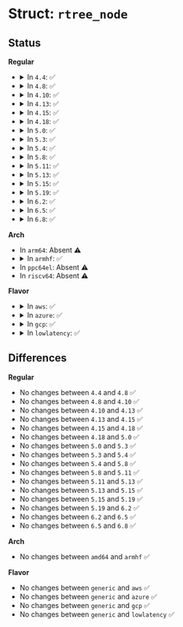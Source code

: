 # Struct: <code>rtree_node</code>

## Status
<b>Regular</b>
<ul>
<li>
<details>
<summary>In <code>4.4</code>: ✅</summary>

```c
struct rtree_node {
    struct list_head list;
    long unsigned int *data;
};
```
</details>
</li>
<li>
<details>
<summary>In <code>4.8</code>: ✅</summary>

```c
struct rtree_node {
    struct list_head list;
    long unsigned int *data;
};
```
</details>
</li>
<li>
<details>
<summary>In <code>4.10</code>: ✅</summary>

```c
struct rtree_node {
    struct list_head list;
    long unsigned int *data;
};
```
</details>
</li>
<li>
<details>
<summary>In <code>4.13</code>: ✅</summary>

```c
struct rtree_node {
    struct list_head list;
    long unsigned int *data;
};
```
</details>
</li>
<li>
<details>
<summary>In <code>4.15</code>: ✅</summary>

```c
struct rtree_node {
    struct list_head list;
    long unsigned int *data;
};
```
</details>
</li>
<li>
<details>
<summary>In <code>4.18</code>: ✅</summary>

```c
struct rtree_node {
    struct list_head list;
    long unsigned int *data;
};
```
</details>
</li>
<li>
<details>
<summary>In <code>5.0</code>: ✅</summary>

```c
struct rtree_node {
    struct list_head list;
    long unsigned int *data;
};
```
</details>
</li>
<li>
<details>
<summary>In <code>5.3</code>: ✅</summary>

```c
struct rtree_node {
    struct list_head list;
    long unsigned int *data;
};
```
</details>
</li>
<li>
<details>
<summary>In <code>5.4</code>: ✅</summary>

```c
struct rtree_node {
    struct list_head list;
    long unsigned int *data;
};
```
</details>
</li>
<li>
<details>
<summary>In <code>5.8</code>: ✅</summary>

```c
struct rtree_node {
    struct list_head list;
    long unsigned int *data;
};
```
</details>
</li>
<li>
<details>
<summary>In <code>5.11</code>: ✅</summary>

```c
struct rtree_node {
    struct list_head list;
    long unsigned int *data;
};
```
</details>
</li>
<li>
<details>
<summary>In <code>5.13</code>: ✅</summary>

```c
struct rtree_node {
    struct list_head list;
    long unsigned int *data;
};
```
</details>
</li>
<li>
<details>
<summary>In <code>5.15</code>: ✅</summary>

```c
struct rtree_node {
    struct list_head list;
    long unsigned int *data;
};
```
</details>
</li>
<li>
<details>
<summary>In <code>5.19</code>: ✅</summary>

```c
struct rtree_node {
    struct list_head list;
    long unsigned int *data;
};
```
</details>
</li>
<li>
<details>
<summary>In <code>6.2</code>: ✅</summary>

```c
struct rtree_node {
    struct list_head list;
    long unsigned int *data;
};
```
</details>
</li>
<li>
<details>
<summary>In <code>6.5</code>: ✅</summary>

```c
struct rtree_node {
    struct list_head list;
    long unsigned int *data;
};
```
</details>
</li>
<li>
<details>
<summary>In <code>6.8</code>: ✅</summary>

```c
struct rtree_node {
    struct list_head list;
    long unsigned int *data;
};
```
</details>
</li>
</ul>
<b>Arch</b>
<ul>
<li>
In <code>arm64</code>: Absent ⚠️
</li>
<li>
<details>
<summary>In <code>armhf</code>: ✅</summary>

```c
struct rtree_node {
    struct list_head list;
    long unsigned int *data;
};
```
</details>
</li>
<li>
In <code>ppc64el</code>: Absent ⚠️
</li>
<li>
In <code>riscv64</code>: Absent ⚠️
</li>
</ul>
<b>Flavor</b>
<ul>
<li>
<details>
<summary>In <code>aws</code>: ✅</summary>

```c
struct rtree_node {
    struct list_head list;
    long unsigned int *data;
};
```
</details>
</li>
<li>
<details>
<summary>In <code>azure</code>: ✅</summary>

```c
struct rtree_node {
    struct list_head list;
    long unsigned int *data;
};
```
</details>
</li>
<li>
<details>
<summary>In <code>gcp</code>: ✅</summary>

```c
struct rtree_node {
    struct list_head list;
    long unsigned int *data;
};
```
</details>
</li>
<li>
<details>
<summary>In <code>lowlatency</code>: ✅</summary>

```c
struct rtree_node {
    struct list_head list;
    long unsigned int *data;
};
```
</details>
</li>
</ul>

## Differences
<b>Regular</b>
<ul>
<li>
No changes between <code>4.4</code> and <code>4.8</code> ✅
</li>
<li>
No changes between <code>4.8</code> and <code>4.10</code> ✅
</li>
<li>
No changes between <code>4.10</code> and <code>4.13</code> ✅
</li>
<li>
No changes between <code>4.13</code> and <code>4.15</code> ✅
</li>
<li>
No changes between <code>4.15</code> and <code>4.18</code> ✅
</li>
<li>
No changes between <code>4.18</code> and <code>5.0</code> ✅
</li>
<li>
No changes between <code>5.0</code> and <code>5.3</code> ✅
</li>
<li>
No changes between <code>5.3</code> and <code>5.4</code> ✅
</li>
<li>
No changes between <code>5.4</code> and <code>5.8</code> ✅
</li>
<li>
No changes between <code>5.8</code> and <code>5.11</code> ✅
</li>
<li>
No changes between <code>5.11</code> and <code>5.13</code> ✅
</li>
<li>
No changes between <code>5.13</code> and <code>5.15</code> ✅
</li>
<li>
No changes between <code>5.15</code> and <code>5.19</code> ✅
</li>
<li>
No changes between <code>5.19</code> and <code>6.2</code> ✅
</li>
<li>
No changes between <code>6.2</code> and <code>6.5</code> ✅
</li>
<li>
No changes between <code>6.5</code> and <code>6.8</code> ✅
</li>
</ul>
<b>Arch</b>
<ul>
<li>
No changes between <code>amd64</code> and <code>armhf</code> ✅
</li>
</ul>
<b>Flavor</b>
<ul>
<li>
No changes between <code>generic</code> and <code>aws</code> ✅
</li>
<li>
No changes between <code>generic</code> and <code>azure</code> ✅
</li>
<li>
No changes between <code>generic</code> and <code>gcp</code> ✅
</li>
<li>
No changes between <code>generic</code> and <code>lowlatency</code> ✅
</li>
</ul>
